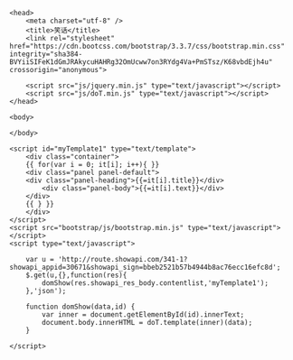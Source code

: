 <!DOCTYPE html>
<html>

	<head>
		<meta charset="utf-8" />
		<title>笑话</title>
		<link rel="stylesheet" href="https://cdn.bootcss.com/bootstrap/3.3.7/css/bootstrap.min.css" integrity="sha384-BVYiiSIFeK1dGmJRAkycuHAHRg32OmUcww7on3RYdg4Va+PmSTsz/K68vbdEjh4u" crossorigin="anonymous">

		<script src="js/jquery.min.js" type="text/javascript"></script>
		<script src="js/doT.min.js" type="text/javascript"></script>
	</head>

	<body>

	</body>
	
	<script id="myTemplate1" type="text/template">
		<div class="container">
		{{ for(var i = 0; it[i]; i++){ }}
		<div class="panel panel-default">
		<div class="panel-heading">{{=it[i].title}}</div>
			<div class="panel-body">{{=it[i].text}}</div>
		</div>
		{{ } }}
		</div>
	</script>
	<script src="bootstrap/js/bootstrap.min.js" type="text/javascript"></script>
	<script type="text/javascript">
		
		var u = 'http://route.showapi.com/341-1?showapi_appid=30671&showapi_sign=bbeb2521b57b4944b8ac76ecc16efc8d';
		$.get(u,{},function(res){
			domShow(res.showapi_res_body.contentlist,'myTemplate1');
		},'json');

		function domShow(data,id) {
			var inner = document.getElementById(id).innerText;
			document.body.innerHTML = doT.template(inner)(data);
		}

	</script>

</html>
